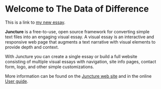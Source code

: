 # Welcome to The Data of Difference

This is a link to [my new essay](sample-essay).
 
 **Juncture** is a free-to-use, open source framework for converting simple text files into an engaging visual essay. A visual essay is an interactive and responsive web page that augments a text narrative with visual elements to provide depth and context.

With Juncture you can create a single essay or build a full website consisting of multiple visual essays with navigation, site info pages, contact form, logo, and other simple customizations.


More information can be found on the [Juncture web site](https://juncture-digital.org) and in the online [User guide](https://github.com/JSTOR-Labs/juncture/wiki).
